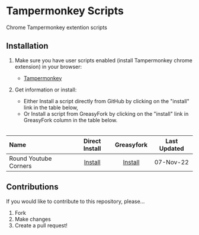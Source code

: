 # Tampermonkey Scripts
Chrome Tampermonkey extention scripts

## Installation

1. Make sure you have user scripts enabled (install Tampermonkey chrome extension) in your browser:

	* [Tampermonkey](https://chrome.google.com/webstore/detail/tampermonkey/dhdgffkkebhmkfjojejmpbldmpobfkfo?hl=en)
  
2. Get information or install:
	* Either Install a script directly from GitHub by clicking on the "install" link in the table below,
	* Or Install a script from GreasyFork by clicking on the "install" link in GreasyFork column in the table below.<br><br>
  
  | Name     | Direct Install | Greasyfork | Last Updated | 
  | :---      |     :---:          |  :---:          | :---:          |
  | Round Youtube Corners   | <a href="https://github.com/Arora-Sir/Tampermonkey/raw/main/RoundedYoutube.user.js"> Install</a>       | <a href="https://greasyfork.org/en/scripts/454081-rounded-youtube"> Install</a>          | 07-Nov-22         |


## Contributions

If you would like to contribute to this repository, please...

1. Fork
2. Make changes
3. Create a pull request!

<!-- Thanks to all that have [contributed](./AUTHORS) so far! -->
